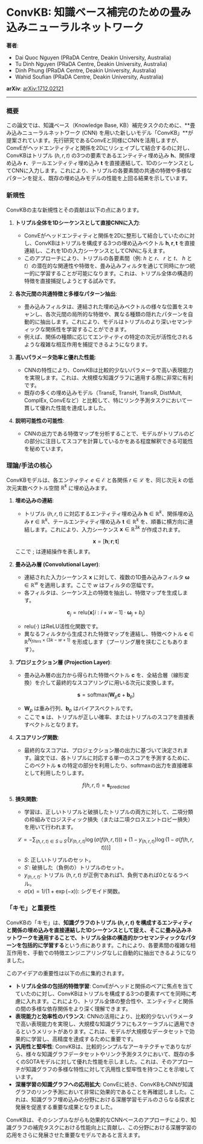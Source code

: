 # ConvKB: 知識ベース補完のための畳み込みニューラルネットワーク

**著者**:
* Dai Quoc Nguyen (PRaDA Centre, Deakin University, Australia)
* Tu Dinh Nguyen (PRaDA Centre, Deakin University, Australia)
* Dinh Phung (PRaDA Centre, Deakin University, Australia)
* Wahid Soufian (PRaDA Centre, Deakin University, Australia)

**arXiv**: [arXiv:1712.02121](https://arxiv.org/abs/1712.02121)

---

### 概要

この論文では、知識ベース（Knowledge Base, KB）補完タスクのために、**畳み込みニューラルネットワーク (CNN) を用いた新しいモデル「ConvKB」**が提案されています。先行研究であるConvEと同様にCNNを活用しますが、ConvEがヘッドエンティティと関係を2Dにリシェイプして結合するのに対し、ConvKBはトリプル $(h, r, t)$ の3つの要素であるエンティティ埋め込み $\mathbf{h}$、関係埋め込み $\mathbf{r}$、テールエンティティ埋め込み $\mathbf{t}$ を直接連結して、1DのシーケンスとしてCNNに入力します。これにより、トリプルの各要素間の共通の特徴や多様なパターンを捉え、既存の埋め込みモデルの性能を上回る結果を示しています。

### 新規性

ConvKBの主な新規性とその貢献は以下の点にあります。

1.  **トリプル全体を1Dシーケンスとして直接CNNに入力**:
    * ConvEがヘッドエンティティと関係を2Dに整形して結合していたのに対し、ConvKBはトリプルを構成する3つの埋め込みベクトル $\mathbf{h}, \mathbf{r}, \mathbf{t}$ を直接連結し、これを1Dの入力シーケンスとしてCNNに与えます。
    * このアプローチにより、トリプルの各要素間（例: $h$ と $r$、 $r$ と $t$、 $h$ と $t$）の潜在的な関連性や特徴を、畳み込みフィルタを通じて同時にかつ統一的に学習することが可能になります。これは、トリプル全体の構造的特徴を直接捕捉しようとする試みです。

2.  **各次元間の共通特徴と多様なパターン抽出**:
    * 畳み込みフィルタは、連結された埋め込みベクトルの様々な位置をスキャンし、各次元間の局所的な特徴や、異なる種類の隠れたパターンを自動的に抽出します。これにより、モデルはトリプルのより深いセマンティックな関係性を学習することができます。
    * 例えば、関係の種類に応じてエンティティの特定の次元が活性化されるような複雑な相互作用を捕捉できるようになります。

3.  **高いパラメータ効率と優れた性能**:
    * CNNの特性により、ConvKBは比較的少ないパラメータで高い表現能力を実現します。これは、大規模な知識グラフに適用する際に非常に有利です。
    * 既存の多くの埋め込みモデル（TransE, TransH, TransR, DistMult, ComplEx, ConvEなど）と比較して、特にリンク予測タスクにおいて一貫して優れた性能を達成しました。

4.  **説明可能性の可能性**:
    * CNNの出力である特徴マップを分析することで、モデルがトリプルのどの部分に注目してスコアを計算しているかをある程度解釈できる可能性を秘めています。

### 理論/手法の核心

ConvKBモデルは、各エンティティ $e \in \mathcal{E}$ と各関係 $r \in \mathcal{L}$ を、同じ次元 $k$ の低次元実数ベクトル空間 $\mathbb{R}^k$ に埋め込みます。

1.  **埋め込みの連結**:
    * トリプル $(h, r, t)$ に対応するエンティティ埋め込み $\mathbf{h} \in \mathbb{R}^k$、関係埋め込み $\mathbf{r} \in \mathbb{R}^k$、テールエンティティ埋め込み $\mathbf{t} \in \mathbb{R}^k$ を、順番に横方向に連結します。これにより、入力シーケンス $\mathbf{x} \in \mathbb{R}^{3k}$ が作成されます。

    $$
    \mathbf{x} = [\mathbf{h}; \mathbf{r}; \mathbf{t}]
    $$
    ここで $;$ は連結操作を表します。

2.  **畳み込み層 (Convolutional Layer)**:
    * 連結された入力シーケンス $\mathbf{x}$ に対して、複数の1D畳み込みフィルタ $\mathbf{\omega} \in \mathbb{R}^{w}$ を適用します。ここで $w$ はフィルタの窓幅です。
    * 各フィルタは、シーケンス上の特徴を抽出し、特徴マップを生成します。

    $$
    \mathbf{c}_j = \text{relu}(\mathbf{x}[i:i+w-1] \cdot \mathbf{\omega}_j + b_j)
    $$
    * $\text{relu}(\cdot)$ はReLU活性化関数です。
    * 異なるフィルタから生成された特徴マップを連結し、特徴ベクトル $\mathbf{c} \in \mathbb{R}^{N_{filters} \times (3k-w+1)}$ を形成します（プーリング層を挟むこともあります）。

3.  **プロジェクション層 (Projection Layer)**:
    * 畳み込み層の出力から得られた特徴ベクトル $\mathbf{c}$ を、全結合層（線形変換）を介して最終的なスコアリングに用いる次元に変換します。

    $$
    \mathbf{s} = \text{softmax}(\mathbf{W}_p \mathbf{c} + \mathbf{b}_p)
    $$
    * $\mathbf{W}_p$ は重み行列、$\mathbf{b}_p$ はバイアスベクトルです。
    * ここで $\mathbf{s}$ は、トリプルが正しい確率、またはトリプルのスコアを直接表すベクトルとなります。

4.  **スコアリング関数**:
    * 最終的なスコアは、プロジェクション層の出力に基づいて決定されます。論文では、各トリプルに対応する単一のスコアを予測するために、このベクトル $\mathbf{s}$ の特定の部分を利用したり、softmaxの出力を直接確率として利用したりします。

    $$
    f(h, r, t) = \mathbf{s}_{\text{predicted}}
    $$

5.  **損失関数**:
    * 学習は、正しいトリプルと破損したトリプルの両方に対して、二項分類の枠組みでロジスティック損失（または二項クロスエントロピー損失）を用いて行われます。

    $$
    \mathcal{L} = - \sum_{(h,r,t) \in S \cup S'} \left[ y_{(h,r,t)} \log(\sigma(f(h,r,t))) + (1-y_{(h,r,t)}) \log(1 - \sigma(f(h,r,t))) \right]
    $$
    * $S$: 正しいトリプルのセット。
    * $S'$: 破損した（負例の）トリプルのセット。
    * $y_{(h,r,t)}$: トリプル $(h,r,t)$ が正例であれば1、負例であれば0となるラベル。
    * $\sigma(x) = 1 / (1 + \exp(-x))$: シグモイド関数。

### 「キモ」と重要性

ConvKBの「キモ」は、**知識グラフのトリプル $(h, r, t)$ を構成するエンティティと関係の埋め込みを直接連結した1Dシーケンスとして捉え、そこに畳み込みネットワークを適用することで、トリプル全体の構造的かつセマンティックなパターンを包括的に学習する**という点にあります。これにより、各要素間の複雑な相互作用を、手動での特徴エンジニアリングなしに自動的に抽出できるようになりました。

このアイデアの重要性は以下の点に集約されます。

* **トリプル全体の包括的特徴学習**: ConvEがヘッドと関係のペアに焦点を当てていたのに対し、ConvKBはトリプルを構成する3つの要素すべてを同時に考慮に入れます。これにより、トリプル全体の整合性や、エンティティと関係の間の多様な依存関係をより深く理解できます。
* **表現能力と効率性のバランス**: CNNの活用により、比較的少ないパラメータで高い表現能力を実現し、大規模な知識グラフにもスケーラブルに適用できるというメリットがあります。これは、モデルが大規模なデータセットで効果的に学習し、高精度を達成するために重要です。
* **汎用性と堅牢性**: ConvKBは、比較的シンプルなアーキテクチャでありながら、様々な知識グラフデータセットやリンク予測タスクにおいて、既存の多くのSOTAモデルに対して優れた性能を示しました。これは、そのアプローチが知識グラフの多様な特性に対して汎用性と堅牢性を持つことを示唆しています。
* **深層学習の知識グラフへの応用拡大**: ConvEに続き、ConvKBもCNNが知識グラフのリンク予測において非常に効果的であることを再確認しました。これは、知識グラフ埋め込みの分野における深層学習モデルのさらなる探求と発展を促進する重要な成果となりました。

ConvKBは、そのシンプルながらも効果的なCNNベースのアプローチにより、知識グラフの補完タスクにおける性能向上に貢献し、この分野における深層学習の応用をさらに発展させた重要なモデルであると言えます。

